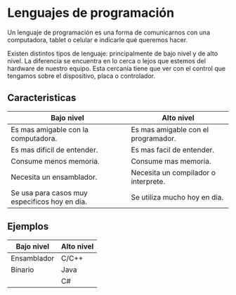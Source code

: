 # Lenguajes de programación

Un lenguaje de programación es una forma de comunicarnos con una computadora, tablet o celular e indicarle qué queremos hacer.

Existen distintos tipos de lenguaje: principalmente de bajo nivel y de alto nivel. La diferencia se encuentra en lo cerca o lejos que estemos del hardware de nuestro equipo. Esta cercanía tiene que ver con el control que tengamos sobre el dispositivo, placa o controlador.

## Caracteristicas

| Bajo nivel | Alto nivel |
| --- | --- |
| Es mas amigable con la computadora. | Es mas amigable con el programador. |
| Es mas dificil de entender. | Es mas facil de entender. |
| Consume menos memoria. | Consume mas memoria. |
| Necesita un ensamblador. | Necesita un compilador o interprete. |
| Se usa para casos muy especificos hoy en dia. | Se utiliza mucho hoy en dia. |

## Ejemplos

| Bajo nivel | Alto nivel   |
|      ---      |    ---    |
| Ensamblador   | C/C++     |
| Binario       | Java      |
|               | C#        |